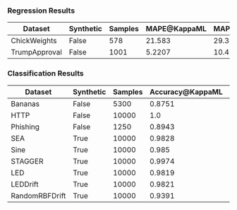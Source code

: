 ### Regression Results
| Dataset | Synthetic | Samples | MAPE@KappaML | MAPE@Local |
| -------|---------|-------|------------|---------- |
| ChickWeights | False | 578 | 21.583 | 29.3768 |
| TrumpApproval | False | 1001 | 5.2207 | 10.4564 |

### Classification Results
| Dataset | Synthetic | Samples | Accuracy@KappaML | Accuracy@Local |
| -------|---------|-------|----------------|-------------- |
| Bananas | False | 5300 | 0.8751 | 0.8694 |
| HTTP | False | 10000 | 1.0 | 0.995 |
| Phishing | False | 1250 | 0.8943 | 0.8672 |
| SEA | True | 10000 | 0.9828 | 0.9786 |
| Sine | True | 10000 | 0.985 | 0.9807 |
| STAGGER | True | 10000 | 0.9974 | 0.9928 |
| LED | True | 10000 | 0.9819 | 0.9812 |
| LEDDrift | True | 10000 | 0.9821 | 0.9812 |
| RandomRBFDrift | True | 10000 | 0.9391 | 0.9325 |

